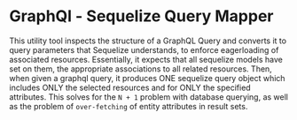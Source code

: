 # GraphQl - Sequelize Query Mapper
This utility tool inspects the structure of a GraphQL Query and converts it to query parameters that Sequelize understands, to enforce eagerloading of associated resources. Essentially, it expects that all sequelize models have set on them, the appropriate associations to all related resources. Then, when given a graphql query, it produces ONE sequelize query object which includes ONLY the selected resources and for ONLY the specified attributes. This solves for the `N + 1` problem with database querying, as well as the problem of `over-fetching` of entity attributes in result sets.